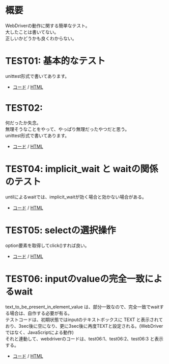 # 概要
WebDriverの動作に関する簡単なテスト。  
大したことは書いてない。  
正しいかどうかも良くわからない。  

# TEST01: 基本的なテスト
unittest形式で書いてあります。

+ [コード](test01.py) / [HTML](test.html)

# TEST02: 
何だったか失念。  
無理そうなことをやって、やっぱり無理だったやつだと思う。  
unittest形式で書いてあります。  

+ [コード](test02.py) / [HTML](test02.html)



# TEST04: implicit_wait と waitの関係のテスト
untilによるwaitでは、implicit_waitが効く場合と効かない場合がある。  

+ [コード](test04.py) / [HTML](test.html)


# TEST05: selectの選択操作
option要素を取得してclick()すれば良い。

+ [コード](test05.py) / [HTML](test05.html)


# TEST06: inputのvalueの完全一致によるwait
text_to_be_present_in_element_value は、部分一致なので、完全一致でwaitする場合は、自作する必要が有る。  
テストコードは、初期状態ではinputのテキストボックスに TEXT と表示されており、3sec後に空になり、更に3sec後に再度TEXTと設定される。(WebDriverではなく、JavaScriptによる動作)  
それと連動して、webdriverのコードは、test06:1、test06:2、test06:3 と表示する。

+ [コード](test06.py) / [HTML](test06.html)
